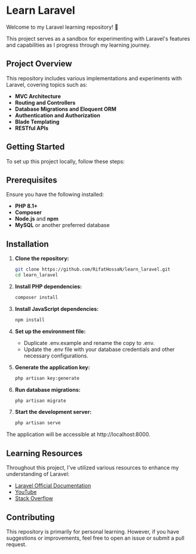 # Learn Laravel

Welcome to my Laravel learning repository! 🚀

This project serves as a sandbox for experimenting with Laravel's features and capabilities as I progress through my learning journey.

## Project Overview

This repository includes various implementations and experiments with Laravel, covering topics such as:

- **MVC Architecture**
- **Routing and Controllers**
- **Database Migrations and Eloquent ORM**
- **Authentication and Authorization**
- **Blade Templating**
- **RESTful APIs**

## Getting Started

To set up this project locally, follow these steps:

## Prerequisites

Ensure you have the following installed:

- **PHP 8.1+**
- **Composer**
- **Node.js** and **npm**
- **MySQL** or another preferred database

## Installation

1. **Clone the repository:**

   ```bash
   git clone https://github.com/RifatHossaN/learn_laravel.git
   cd learn_laravel

2. **Install PHP dependencies:**
    ```bash
   composer install

3. **Install JavaScript dependencies:**
   ```bash
   npm install

4. **Set up the environment file:**
    - Duplicate .env.example and rename the copy to .env.
    - Update the .env file with your database credentials and other necessary configurations.
5. **Generate the application key:**
    ```bash
    php artisan key:generate
6. **Run database migrations:**
    ```bash
    php artisan migrate
7. **Start the development server:**
    ```bash
    php artisan serve
The application will be accessible at http://localhost:8000.

## Learning Resources

Throughout this project, I've utilized various resources to enhance my understanding of Laravel:

- [Laravel Official Documentation](https://laravel.com/docs)
- [YouTube](https://youtube.com/)
- [Stack Overflow](https://stackoverflow.com/)

## Contributing

This repository is primarily for personal learning. However, if you have suggestions or improvements, feel free to open an issue or submit a pull request.


